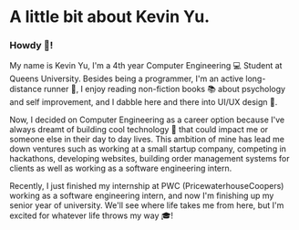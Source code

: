 # A little bit about Kevin Yu.
### Howdy 👋!

My name is Kevin Yu, I'm a 4th year Computer Engineering :computer: Student at Queens University. Besides being a programmer, I'm an active long-distance runner :runner:, I enjoy reading non-fiction books :books: about psychology and self improvement, and I dabble here and there into UI/UX design :art:. 

Now, I decided on Computer Engineering as a career option because I've always dreamt of building cool technology :iphone: that could impact me or someone else in their day to day lives. This ambition of mine has lead me down ventures such as working at a small startup company, competing in hackathons, developing websites, building order management systems for clients as well as working as a software engineering intern.

Recently, I just finished my internship at PWC (PricewaterhouseCoopers) working as a software engineering intern, and now I'm finishing up my senior year of university. We'll see where life takes me from here, but I'm excited for whatever life throws my way :mortar_board:!


<!--
**KevinYuCode/KevinYuCode** is a ✨ _special_ ✨ repository because its `README.md` (this file) appears on your GitHub profile.

Here are some ideas to get you started:

- 🔭 I’m currently working on ...
- 🌱 I’m currently learning ...
- 👯 I’m looking to collaborate on ...
- 🤔 I’m looking for help with ...
- 💬 Ask me about ...
- 📫 How to reach me: ...
- 😄 Pronouns: ...
- ⚡ Fun fact: ...
-->
